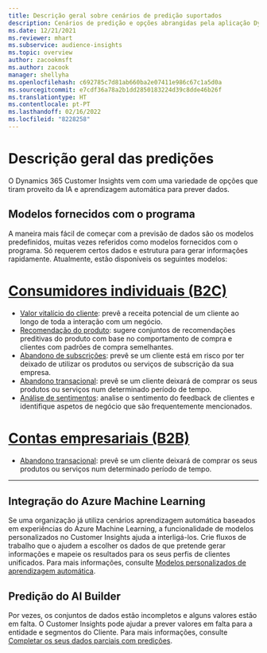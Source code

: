 ```yaml
---
title: Descrição geral sobre cenários de predição suportados
description: Cenários de predição e opções abrangidas pela aplicação Dynamics 365 Customer Insights.
ms.date: 12/21/2021
ms.reviewer: mhart
ms.subservice: audience-insights
ms.topic: overview
author: zacookmsft
ms.author: zacook
manager: shellyha
ms.openlocfilehash: c692785c7d81ab660ba2e07411e986c67c1a5d0a
ms.sourcegitcommit: e7cdf36a78a2b1dd2850183224d39c8dde46b26f
ms.translationtype: HT
ms.contentlocale: pt-PT
ms.lasthandoff: 02/16/2022
ms.locfileid: "8228258"
---
```

# <a name="predictions-overview"></a>Descrição geral das predições

O Dynamics 365 Customer Insights vem com uma variedade de opções que tiram proveito da IA e aprendizagem automática para prever dados. 

## <a name="out-of-box-models"></a>Modelos fornecidos com o programa

A maneira mais fácil de começar com a previsão de dados são os modelos predefinidos, muitas vezes referidos como modelos fornecidos com o programa. Só requerem certos dados e estrutura para gerar informações rapidamente. Atualmente, estão disponíveis os seguintes modelos: 

# <a name="individual-consumers-b-to-c"></a>[Consumidores individuais (B2C)](#tab/b2c)

- [Valor vitalício do cliente](predict-customer-lifetime-value.md): prevê a receita potencial de um cliente ao longo de toda a interação com um negócio.
- [Recomendação do produto](predict-product-recommendation.md): sugere conjuntos de recomendações preditivas do produto com base no comportamento de compra e clientes com padrões de compra semelhantes.
- [Abandono de subscrições](predict-subscription-churn.md): prevê se um cliente está em risco por ter deixado de utilizar os produtos ou serviços de subscrição da sua empresa.
- [Abandono transacional](predict-transactional-churn.md): prevê se um cliente deixará de comprar os seus produtos ou serviços num determinado período de tempo.
- [Análise de sentimentos](sentiment-analysis.md): analise o sentimento do feedback de clientes e identifique aspetos de negócio que são frequentemente mencionados.

# <a name="business-accounts-b-to-b"></a>[Contas empresariais (B2B)](#tab/b2b)

- [Abandono transacional](predict-transactional-churn.md): prevê se um cliente deixará de comprar os seus produtos ou serviços num determinado período de tempo.

---


## <a name="azure-machine-learning-integration"></a>Integração do Azure Machine Learning

Se uma organização já utiliza cenários aprendizagem automática baseados em experiências do Azure Machine Learning, a funcionalidade de modelos personalizados no Customer Insights ajuda a interligá-los. Crie fluxos de trabalho que o ajudem a escolher os dados de que pretende gerar informações e mapeie os resultados para os seus perfis de clientes unificados. Para mais informações, consulte [Modelos personalizados de aprendizagem automática](custom-models.md).

## <a name="ai-builder-prediction"></a>Predição do AI Builder

Por vezes, os conjuntos de dados estão incompletos e alguns valores estão em falta. O Customer Insights pode ajudar a prever valores em falta para a entidade e segmentos do Cliente. Para mais informações, consulte [Completar os seus dados parciais com predições](predictions.md).
